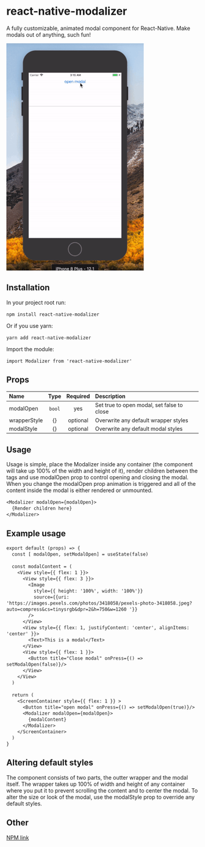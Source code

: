 # react-native-modalizer
A fully customizable, animated modal component for React-Native. Make modals out of anything, such fun!

![](modal_small.gif)

## Installation

In your project root run:

```
npm install react-native-modalizer
```

Or if you use yarn:
```
yarn add react-native-modalizer
```

Import the module:

```
import Modalizer from 'react-native-modalizer'
```

## Props

| Name     |   Type   |   Required   | Description  |
| :------- | :------: | :---------: | :----------- |
| modalOpen   | `bool` | yes  | Set true to open modal, set false to close |
| wrapperStyle  |  {}  |   optional   | Overwrite any default wrapper styles |
| modalStyle |  {}  |   optional    | Overwrite any default modal styles |

## Usage

Usage is simple, place the Modalizer inside any container (the component will take up 100% of the width and height of it), render children between the tags and use modalOpen prop to control opening and closing the modal. When you change the modalOpen prop animation is triggered and all of the content inside the modal is either rendered or unmounted.

```
<Modalizer modalOpen={modalOpen}>
  {Render children here}
</Modalizer>
```

## Example usage

```
export default (props) => {
  const [ modalOpen, setModalOpen] = useState(false)
  
  const modalContent = (
    <View style={{ flex: 1 }}>
      <View style={{ flex: 3 }}>
        <Image 
          style={{ height: '100%', width: '100%'}}
          source={{uri: 'https://images.pexels.com/photos/3418058/pexels-photo-3418058.jpeg?auto=compress&cs=tinysrgb&dpr=2&h=750&w=1260 '}}
        />
      </View>
      <View style={{ flex: 1, justifyContent: 'center', alignItems: 'center' }}>
        <Text>This is a modal</Text> 
      </View>
      <View style={{ flex: 1 }}>
        <Button title="Close modal" onPress={() => setModalOpen(false)}/>
      </View>
    </View>
  )

  return (
    <ScreenContainer style={{ flex: 1 }} >
      <Button title="open modal" onPress={() => setModalOpen(true)}/>
      <Modalizer modalOpen={modalOpen}>
        {modalContent}
      </Modalizer>
    </ScreenContainer>
  )
}
```

## Altering default styles

The component consists of two parts, the outter wrapper and the modal itself. The wrapper takes up 100% of width and height of any container where you put it to prevent scrolling the content and to center the modal. To alter the size or look of the modal, use the modalStyle prop to override any default styles.

## Other

[NPM link](https://www.npmjs.com/package/react-native-modalizer)

